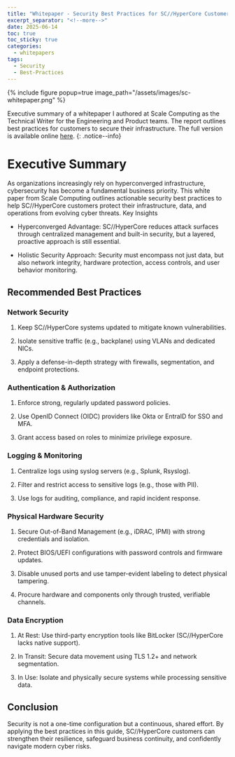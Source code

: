 ```yaml
---
title: "Whitepaper - Security Best Practices for SC//HyperCore Customers"
excerpt_separator: "<!--more-->"
date: 2025-06-14
toc: true
toc_sticky: true
categories:
  - whitepapers
tags:
  - Security
  - Best-Practices
---
```


{% include figure popup=true image_path="/assets/images/sc-whitepaper.png" %}

Executive summary of a whitepaper I authored at Scale Computing as the Technical Writer for the Engineering and Product teams. The report outlines best practices for customers to secure their infrastructure. The full version is available online [here](https://www.scalecomputing.com/documents/White-Papers/Security-Best-Practices-White-Paper.pdf).
{: .notice--info}

<!--more-->

# Executive Summary

As organizations increasingly rely on hyperconverged infrastructure, cybersecurity has become a fundamental business priority. This white paper from Scale Computing outlines actionable security best practices to help SC//HyperCore customers protect their infrastructure, data, and operations from evolving cyber threats.
Key Insights

-  Hyperconverged Advantage: SC//HyperCore reduces attack surfaces through centralized management and built-in security, but a layered, proactive approach is still essential.

-  Holistic Security Approach: Security must encompass not just data, but also network integrity, hardware protection, access controls, and user behavior monitoring.

## Recommended Best Practices

### Network Security

1. Keep SC//HyperCore systems updated to mitigate known vulnerabilities.

1. Isolate sensitive traffic (e.g., backplane) using VLANs and dedicated NICs.

1. Apply a defense-in-depth strategy with firewalls, segmentation, and endpoint protections.

### Authentication & Authorization

1. Enforce strong, regularly updated password policies.

1. Use OpenID Connect (OIDC) providers like Okta or EntraID for SSO and MFA.

1. Grant access based on roles to minimize privilege exposure.

### Logging & Monitoring

1. Centralize logs using syslog servers (e.g., Splunk, Rsyslog).

1. Filter and restrict access to sensitive logs (e.g., those with PII).

1. Use logs for auditing, compliance, and rapid incident response.

### Physical Hardware Security

1. Secure Out-of-Band Management (e.g., iDRAC, IPMI) with strong credentials and isolation.

1. Protect BIOS/UEFI configurations with password controls and firmware updates.

1. Disable unused ports and use tamper-evident labeling to detect physical tampering.

1. Procure hardware and components only through trusted, verifiable channels.

### Data Encryption

1. At Rest: Use third-party encryption tools like BitLocker (SC//HyperCore lacks native support).

1. In Transit: Secure data movement using TLS 1.2+ and network segmentation.

1. In Use: Isolate and physically secure systems while processing sensitive data.

## Conclusion

Security is not a one-time configuration but a continuous, shared effort. By applying the best practices in this guide, SC//HyperCore customers can strengthen their resilience, safeguard business continuity, and confidently navigate modern cyber risks.
